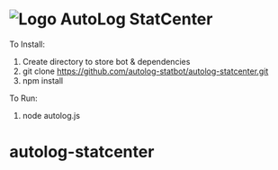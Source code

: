 ![Logo](https://i.imgur.com/uEiUkfV.png)
AutoLog StatCenter
==================

To Install: 
 1. Create directory to store bot & dependencies
 2. git clone https://github.com/autolog-statbot/autolog-statcenter.git
 3. npm install
 
To Run: 
 1. node autolog.js
# autolog-statcenter
